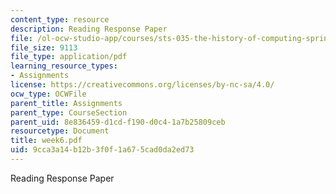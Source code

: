 ```yaml
---
content_type: resource
description: Reading Response Paper
file: /ol-ocw-studio-app/courses/sts-035-the-history-of-computing-spring-2004/9cca3a14b12b3f0f1a675cad0da2ed73_week6.pdf
file_size: 9113
file_type: application/pdf
learning_resource_types:
- Assignments
license: https://creativecommons.org/licenses/by-nc-sa/4.0/
ocw_type: OCWFile
parent_title: Assignments
parent_type: CourseSection
parent_uid: 8e836459-d1cd-f190-d0c4-1a7b25809ceb
resourcetype: Document
title: week6.pdf
uid: 9cca3a14-b12b-3f0f-1a67-5cad0da2ed73
---
```

Reading Response Paper